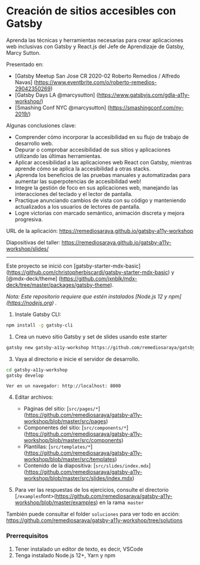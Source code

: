 # Creación de sitios accesibles con Gatsby

Aprenda las técnicas y herramientas necesarias para crear aplicaciones web inclusivas con Gatsby y React.js del Jefe de Aprendizaje de Gatsby, Marcy Sutton.

Presentado en:
- [Gatsby Meetup San Jose CR 2020-02 Roberto Remedios / Alfredo Navas] (https://www.eventbrite.com/o/roberto-remedios-29042350269)
- [Gatsby Days LA @marcysutton] (https://www.gatsbyjs.com/gdla-a11y-workshop/)
- [Smashing Conf NYC @marcysutton] (https://smashingconf.com/ny-2019/)

Algunas conclusiones clave:

- Comprender cómo incorporar la accesibilidad en su flujo de trabajo de desarrollo web.
- Depurar o comprobar accesibilidad de sus sitios y aplicaciones utilizando las últimas herramientas.
- Aplicar accesibilidad a las aplicaciones web React con Gatsby, mientras aprende cómo se aplica la accesibilidad a otras stacks.
- ¡Aprenda los beneficios de las pruebas manuales y automatizadas para aumentar las superpotencias de accesibilidad web!
- Integre la gestión de foco en sus aplicaciones web, manejando las interacciones del teclado y el lector de pantalla.
- Practique anunciando cambios de vista con su código y manteniendo actualizados a los usuarios de lectores de pantalla.
- Logre victorias con marcado semántico, animación discreta y mejora progresiva.

URL de la aplicación: https://remediosaraya.github.io/gatsby-a11y-workshop

Diapositivas del taller: https://remediosaraya.github.io/gatsby-a11y-workshop/slides/

---

Este proyecto se inició con [gatsby-starter-mdx-basic] (https://github.com/christopherbiscardi/gatsby-starter-mdx-basic) y [@mdx-deck/theme] (https://github.com/jxnblk/mdx-deck/tree/master/packages/gatsby-theme).

_Nota: Este repositorio requiere que estén instalados [Node.js 12 y npm] (https://nodejs.org) ._

1. Instale Gatsby CLI:

```sh
npm install -g gatsby-cli
```

1. Crea un nuevo sitio Gatsby y set de slides usando este starter

```sh
gatsby new gatsby-a11y-workshop https://github.com/remediosaraya/gatsby-a11y-workshop
```

3. Vaya al directorio e inicie el servidor de desarrollo.

```sh
cd gatsby-a11y-workshop
gatsby develop
```

    Ver en un navegador: http://localhost: 8000

4. Editar archivos:

    - Páginas del sitio: [`src/pages/*`] (https://github.com/remediosaraya/gatsby-a11y-workshop/blob/master/src/pages)
    - Componentes del sitio: [`src/components/*`] (https://github.com/remediosaraya/gatsby-a11y-workshop/blob/master/src/components)
    - Plantillas: [`src/templates/*`] (https://github.com/remediosaraya/gatsby-a11y-workshop/blob/master/src/templates)
    - Contenido de la diapositiva: [`src/slides/index.mdx`] (https://github.com/remediosaraya/gatsby-a11y-workshop/blob/master/src/slides/index.mdx)

5. Para ver las respuestas de los ejercicios, consulte el directorio [`/examples`font>(https://github.com/remediosaraya/gatsby-a11y-workshop/blob/master/examples) en la rama` master`

También puede consultar el folder `soluciones` para ver todo en acción: https://github.com/remediosaraya/gatsby-a11y-workshop/tree/solutions

### Prerrequisitos
1. Tener instalado un editor de texto, es decir, VSCode
2. Tenga instalado Node.js 12+, Yarn y npm